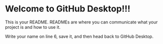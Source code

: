 # Welcome to GitHub Desktop!!!

This is your README. READMEs are where you can communicate what your project is and how to use it.

Write your name on line 6, save it, and then head back to GitHub Desktop.
